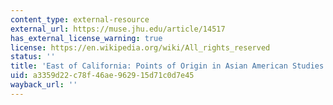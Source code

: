 ```yaml
---
content_type: external-resource
external_url: https://muse.jhu.edu/article/14517
has_external_license_warning: true
license: https://en.wikipedia.org/wiki/All_rights_reserved
status: ''
title: 'East of California: Points of Origin in Asian American Studies'
uid: a3359d22-c78f-46ae-9629-15d71c0d7e45
wayback_url: ''
---
```

